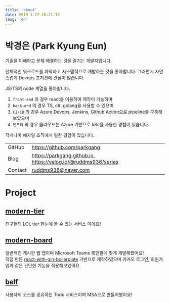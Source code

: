 ```yaml
---
title: 'about'
date: 2019-1-27 16:21:13
lang: 'en'
---
```


# 박경은 (Park Kyung Eun)

기술을 이해하고 문제 해결하는 것을 즐기는 개발자입니다.

전체적인 워크로드를 파악하고 시스템적으로 개발하는 것을 좋아합니다. 그러면서 자연스럽게 Devops 포지션에 관심이 많습니다.

JS/TS의 node 계열을 좋아합니다.

1. `front-end` 의 경우 react를 이용하여 제작이 가능하며
1. `back-end` 의 경우 TS, c#, golang을 사용할 수 있으며
1. `CI/CD` 의 경우 Azure Devops, Jenkins, Github Action으로 pipeline를 구축해 보았으며
1. `인프라` 의 경우 클라우드는 Azure 기반으로 k8s를 사용한 경험이 있습니다.

작게나마 애자일 조직에서 일한 경험이 있습니다.

|         |                                                                |
| ------- | -------------------------------------------------------------- |
| GitHub  | https://github.com/parkgang                                    |
| Blog    | https://parkgang.github.io, https://velog.io/@ruddms936/series |
| Contact | ruddms936@naver.com                                            |

# Project

## [modern-tier](https://github.com/parkgang/modern-tier)

친구들의 LOL tier 한눈에 볼 수 있는 서비스 이에요!

## [modern-board](https://github.com/parkgang/modern-board)

일반적인 게시판 웹 앱이며 Microsoft Teams 룩앤필에 맞게 개발해봤어요!  
직접 만든 [react-with-gin-boilerplate](https://github.com/parkgang/react-with-gin-boilerplate) 기반으로 제작하였으며 카카오 로그인, 회원가입과 같은 간단한 기능을 적용해보았어요.

## [belf](https://github.com/belf-kr)

사용자의 코스를 공유하는 Todo 서비스이며 MSA으로 만들어봤어요!
